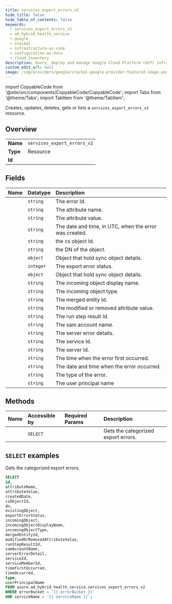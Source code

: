 ```yaml
---
title: services_export_errors_v2
hide_title: false
hide_table_of_contents: false
keywords:
  - services_export_errors_v2
  - ad_hybrid_health_service
  - google
  - stackql
  - infrastructure-as-code
  - configuration-as-data
  - cloud inventory
description: Query, deploy and manage Google Cloud Platform (GCP) infrastructure and resources using SQL
custom_edit_url: null
image: /img/providers/google/stackql-google-provider-featured-image.png
---
```


import CopyableCode from '@site/src/components/CopyableCode/CopyableCode';
import Tabs from '@theme/Tabs';
import TabItem from '@theme/TabItem';

Creates, updates, deletes, gets or lists a <code>services_export_errors_v2</code> resource.

## Overview
<table><tbody>
<tr><td><b>Name</b></td><td><code>services_export_errors_v2</code></td></tr>
<tr><td><b>Type</b></td><td>Resource</td></tr>
<tr><td><b>Id</b></td><td><CopyableCode code="azure.ad_hybrid_health_service.services_export_errors_v2" /></td></tr>
</tbody></table>

## Fields
| Name | Datatype | Description |
|:-----|:---------|:------------|
| <CopyableCode code="id" /> | `string` | The error Id. |
| <CopyableCode code="attributeName" /> | `string` | The attribute name. |
| <CopyableCode code="attributeValue" /> | `string` | The attribute value. |
| <CopyableCode code="createdDate" /> | `string` | The date and time, in UTC, when the error was created. |
| <CopyableCode code="csObjectId" /> | `string` |  the cs object Id. |
| <CopyableCode code="dn" /> | `string` | the DN of the object. |
| <CopyableCode code="existingObject" /> | `object` | Object that hold sync object details. |
| <CopyableCode code="exportErrorStatus" /> | `integer` | The export error status. |
| <CopyableCode code="incomingObject" /> | `object` | Object that hold sync object details. |
| <CopyableCode code="incomingObjectDisplayName" /> | `string` | The incoming object display name. |
| <CopyableCode code="incomingObjectType" /> | `string` | The incoming object type. |
| <CopyableCode code="mergedEntityId" /> | `string` | The merged entity Id. |
| <CopyableCode code="modifiedOrRemovedAttributeValue" /> | `string` | The modified or removed attribute value. |
| <CopyableCode code="runStepResultId" /> | `string` | The run step result Id. |
| <CopyableCode code="samAccountName" /> | `string` | The sam account name. |
| <CopyableCode code="serverErrorDetail" /> | `string` | The server error details. |
| <CopyableCode code="serviceId" /> | `string` | The service Id. |
| <CopyableCode code="serviceMemberId" /> | `string` | The server Id. |
| <CopyableCode code="timeFirstOccurred" /> | `string` | The time when the error first occurred. |
| <CopyableCode code="timeOccurred" /> | `string` | The date and time when the error occurred. |
| <CopyableCode code="type" /> | `string` | The type of the error. |
| <CopyableCode code="userPrincipalName" /> | `string` | The user principal name |

## Methods
| Name | Accessible by | Required Params | Description |
|:-----|:--------------|:----------------|:------------|
| <CopyableCode code="list" /> | `SELECT` | <CopyableCode code="errorBucket, serviceName" /> |  Gets the categorized export errors. |

## `SELECT` examples

 Gets the categorized export errors.


```sql
SELECT
id,
attributeName,
attributeValue,
createdDate,
csObjectId,
dn,
existingObject,
exportErrorStatus,
incomingObject,
incomingObjectDisplayName,
incomingObjectType,
mergedEntityId,
modifiedOrRemovedAttributeValue,
runStepResultId,
samAccountName,
serverErrorDetail,
serviceId,
serviceMemberId,
timeFirstOccurred,
timeOccurred,
type,
userPrincipalName
FROM azure.ad_hybrid_health_service.services_export_errors_v2
WHERE errorBucket = '{{ errorBucket }}'
AND serviceName = '{{ serviceName }}';
```